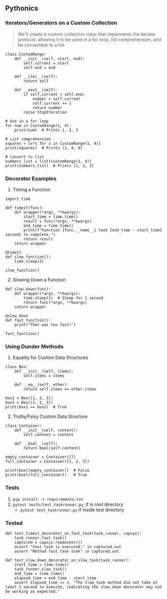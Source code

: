 ## Pythonics

### Iterators/Generators on a Custom Collection

>We'll create a custom collection class that implements the iterator protocol, allowing it to be used in a for loop, list comprehension, and be convertible to a list.

```
class CustomRange:
    def __init__(self, start, end):
        self.current = start
        self.end = end

    def __iter__(self):
        return self

    def __next__(self):
        if self.current < self.end:
            number = self.current
            self.current += 1
            return number
        raise StopIteration

# Use in a for loop
for num in CustomRange(1, 4):
    print(num)  # Prints 1, 2, 3

# List comprehension
squares = [x*x for x in CustomRange(1, 4)]
print(squares)  # Prints [1, 4, 9]

# Convert to list
numbers_list = list(CustomRange(1, 4))
print(numbers_list)  # Prints [1, 2, 3]
```

### Decorator Examples

1. Timing a Function

```
import time

def timeit(func):
    def wrapper(*args, **kwargs):
        start_time = time.time()
        result = func(*args, **kwargs)
        end_time = time.time()
        print(f"Function {func.__name__} took {end_time - start_time} seconds to complete.")
        return result
    return wrapper

@timeit
def slow_function():
    time.sleep(2)

slow_function()
```

2. Slowing Down a Function

```
def slow_down(func):
    def wrapper(*args, **kwargs):
        time.sleep(1)  # Sleep for 1 second
        return func(*args, **kwargs)
    return wrapper

@slow_down
def fast_function():
    print("That was too fast!")

fast_function()
```

### Using Dunder Methods

1. Equality for Custom Data Structures

```
class Box:
    def __init__(self, items):
        self.items = items

    def __eq__(self, other):
        return self.items == other.items

box1 = Box([1, 2, 3])
box2 = Box([1, 2, 3])
print(box1 == box2)  # True
```

2. Truthy/Falsy Custom Data Structure

```
class Container:
    def __init__(self, content):
        self.content = content

    def __bool__(self):
        return bool(self.content)

empty_container = Container([])
full_container = Container([1, 2, 3])

print(bool(empty_container))  # False
print(bool(full_container))   # True
```

### Tests

1. `pip install -r requirements.txt`
2. `pytest tests/test_taskrunner.py`, if in root directory
    - `pytest test_taskrunner.py` if inside test directory

### Tested

```
def test_timeit_decorator_on_fast_task(task_runner, capsys):
    task_runner.fast_task()
    captured = capsys.readouterr()
    assert "Fast task is executed." in captured.out
    assert "Method fast_task took" in captured.out

def test_slow_down_decorator_on_slow_task(task_runner):
    start_time = time.time()
    task_runner.slow_task()
    end_time = time.time()
    elapsed_time = end_time - start_time
    assert elapsed_time >= 1, "The slow_task method did not take at least 1 second to execute, indicating the slow_down decorator may not be working as expected."
```